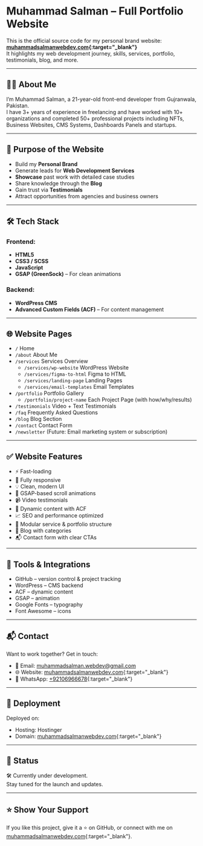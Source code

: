 # Muhammad Salman – Full Portfolio Website

This is the official source code for my personal brand website: **[muhammadsalmanwebdev.com](https://muhammadsalmanwebdev.com){:target="\_blank"}**  
It highlights my web development journey, skills, services, portfolio, testimonials, blog, and more.

---

## 🧑‍💻 About Me

I’m Muhammad Salman, a 21-year-old front-end developer from Gujranwala, Pakistan.  
I have 3+ years of experience in freelancing and have worked with 10+ organizations and completed 50+ professional projects including NFTs, Business Websites, CMS Systems, Dashboards Panels and startups.

---

## 🎯 Purpose of the Website

- Build my **Personal Brand**
- Generate leads for **Web Development Services**
- **Showcase** past work with detailed case studies
- Share knowledge through the **Blog**
- Gain trust via **Testimonials**
- Attract opportunities from agencies and business owners

---

## 🛠 Tech Stack

### Frontend:

- **HTML5**
- **CSS3 / SCSS**
- **JavaScript**
- **GSAP (GreenSock)** – For clean animations

### Backend:

- **WordPress CMS**
- **Advanced Custom Fields (ACF)** – For content management

---

## 🌐 Website Pages

- `/` Home
- `/about` About Me
- `/services` Services Overview
  - `/services/wp-website` WordPress Website
  - `/services/figma-to-html` Figma to HTML
  - `/services/landing-page` Landing Pages
  - `/services/email-templates` Email Templates
- `/portfolio` Portfolio Gallery
  - `/portfolio/project-name` Each Project Page (with how/why/results)
- `/testimonials` Video + Text Testimonials
- `/faq` Frequently Asked Questions
- `/blog` Blog Section
- `/contact` Contact Form
- `/newsletter` (Future: Email marketing system or subscription)

---

## ✅ Website Features

- ⚡ Fast-loading
- 📱 Fully responsive
- 💡 Clean, modern UI
- 🎯 GSAP-based scroll animations
- 📹 Video testimonials
- 🧠 Dynamic content with ACF
- 📈 SEO and performance optimized
- 🧩 Modular service & portfolio structure
- 📝 Blog with categories
- 📬 Contact form with clear CTAs

<!-- ---

## 📂 Folder Structure (Basic Overview)

```bash
📦 root/
 ┣ 📁 assets/
 ┃ ┣ 📁 css/
 ┃ ┣ 📁 js/
 ┃ ┣ 📁 images/
 ┣ 📁 wp-theme/         # WordPress custom theme with ACF templates
 ┣ 📄 index.html        # Home template (or in theme)
 ┣ 📄 README.md
``` -->

---

## 🧪 Tools & Integrations

- GitHub – version control & project tracking
- WordPress – CMS backend
- ACF – dynamic content
- GSAP – animation
- Google Fonts – typography
- Font Awesome – icons
<!-- - Optional: Mailchimp (for newsletter later) -->

---

## 📬 Contact

Want to work together? Get in touch:

- 📧 Email: muhammadsalman.webdev@gmail.com
- 🌐 Website: [muhammadsalmanwebdev.com](https://muhammadsalmanwebdev.com){:target="\_blank"}
- 📱 WhatsApp: [+92106966678](https://wa.me/92106966678){:target="\_blank"}

---

## 🚀 Deployment

Deployed on:

- Hosting: Hostinger
- Domain: [muhammadsalmanwebdev.com](https://muhammadsalmanwebdev.com){:target="\_blank"}
<!-- - CDN / Performance: Optional (e.g., Cloudflare) -->

---

## 🚧 Status

🛠 Currently under development.  
Stay tuned for the launch and updates.

---

## ⭐️ Show Your Support

If you like this project, give it a ⭐️ on GitHub, or connect with me on [muhammadsalmanwebdev.com](https://linkedin.com/in/muhammad-salman-webdev/){:target="\_blank"}.
